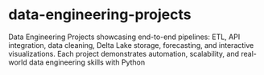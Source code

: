 # data-engineering-projects
Data Engineering Projects showcasing end-to-end pipelines: ETL, API integration, data cleaning, Delta Lake storage, forecasting, and interactive visualizations. Each project demonstrates automation, scalability, and real-world data engineering skills with Python
